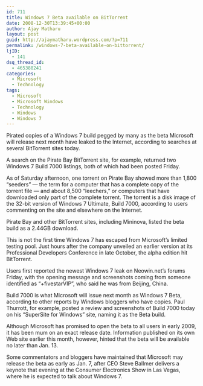 ```yaml
---
id: 711
title: Windows 7 Beta available on BitTorrent
date: 2008-12-30T13:39:45+00:00
author: Ajay Matharu
layout: post
guid: http://ajaymatharu.wordpress.com/?p=711
permalink: /windows-7-beta-available-on-bittorrent/
ljID:
  - 141
dsq_thread_id:
  - 465388241
categories:
  - Microsoft
  - Technology
tags:
  - Microsoft
  - Microsoft Windows
  - Technology
  - Windows
  - Windows 7
---
```

Pirated copies of a Windows 7 build pegged by many as the beta Microsoft will release next month have leaked to the Internet, according to searches at several BitTorrent sites today.

A search on the Pirate Bay BitTorrent site, for example, returned two Windows 7 Build 7000 listings, both of which had been posted Friday.

As of Saturday afternoon, one torrent on Pirate Bay showed more than 1,800 &#8220;seeders&#8221; &#8212; the term for a computer that has a complete copy of the torrent file &#8212; and about 8,500 &#8220;leechers,&#8221; or computers that have downloaded only part of the complete torrent. The torrent is a disk image of the 32-bit version of Windows 7 Ultimate, Build 7000, according to users commenting on the site and elsewhere on the Internet.

Pirate Bay and other BitTorrent sites, including Mininova, listed the beta build as a 2.44GB download.

This is not the first time Windows 7 has escaped from Microsoft&#8217;s limited testing pool. Just hours after the company unveiled an earlier version at its Professional Developers Conference in late October, the alpha edition hit BitTorrent.

Users first reported the newest Windows 7 leak on Neowin.net&#8217;s forums Friday, with the opening message and screenshots coming from someone identified as &#8220;+fivestarVIP&#8221;, who said he was from Beijing, China.

Build 7000 is what Microsoft will issue next month as Windows 7 Beta, according to other reports by Windows bloggers who have copies. Paul Thurrott, for example, posted a review and screenshots of Build 7000 today on his &#8220;SuperSite for Windows&#8221; site, naming it as the Beta build.

Although Microsoft has promised to open the beta to all users in early 2009, it has been mum on an exact release date. Information published on its own Web site earlier this month, however, hinted that the beta will be available no later than Jan. 13.

Some commentators and bloggers have maintained that Microsoft may release the beta as early as Jan. 7, after CEO Steve Ballmer delivers a keynote that evening at the Consumer Electronics Show in Las Vegas, where he is expected to talk about Windows 7.